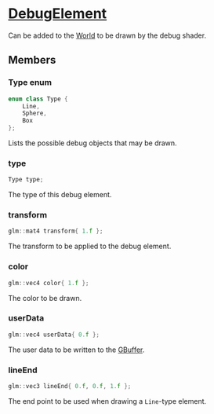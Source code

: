 # [DebugElement](DebugElement.hpp)

Can be added to the [World](World.md) to be drawn by the debug shader.

## Members

### Type enum

```cpp
enum class Type {
	Line,
	Sphere,
	Box
};
```

Lists the possible debug objects that may be drawn.

### type

```cpp
Type type;
```

The type of this debug element.

### transform

```cpp
glm::mat4 transform{ 1.f };
```

The transform to be applied to the debug element.

### color

```cpp
glm::vec4 color{ 1.f };
```

The color to be drawn.

### userData

```cpp
glm::vec4 userData{ 0.f };
```

The user data to be written to the [GBuffer](impl/GBuffer.md).

### lineEnd

```cpp
glm::vec3 lineEnd{ 0.f, 0.f, 1.f };
```

The end point to be used when drawing a `Line`-type element.
